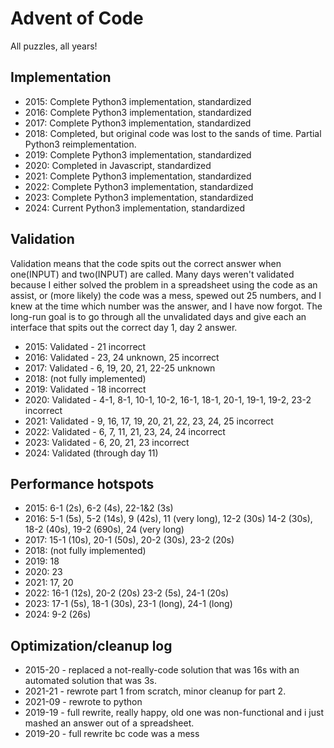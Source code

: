 # Advent of Code
All puzzles, all years!

## Implementation
- 2015: Complete Python3 implementation, standardized
- 2016: Complete Python3 implementation, standardized
- 2017: Complete Python3 implementation, standardized
- 2018: Completed, but original code was lost to the sands of time. Partial Python3 reimplementation.
- 2019: Complete Python3 implementation, standardized
- 2020: Completed in Javascript, standardized
- 2021: Complete Python3 implementation, standardized
- 2022: Complete Python3 implementation, standardized
- 2023: Complete Python3 implementation, standardized
- 2024: Current Python3 implementation, standardized

## Validation
Validation means that the code spits out the correct answer when one(INPUT) and
two(INPUT) are called. Many days weren't validated because I either solved the
problem in a spreadsheet using the code as an assist, or (more likely) the code
was a mess, spewed out 25 numbers, and I knew at the time which number was the
answer, and I have now forgot. The long-run goal is to go through all the
unvalidated days and give each an interface that spits out the correct day 1,
day 2 answer. 
- 2015: Validated - 21 incorrect
- 2016: Validated - 23, 24 unknown, 25 incorrect
- 2017: Validated - 6, 19, 20, 21, 22-25 unknown
- 2018: (not fully implemented)
- 2019: Validated - 18  incorrect
- 2020: Validated - 4-1, 8-1, 10-1, 10-2, 16-1, 18-1, 20-1, 19-1, 19-2, 23-2 incorrect
- 2021: Validated - 9, 16, 17, 19, 20, 21, 22, 23, 24, 25 incorrect
- 2022: Validated - 6, 7, 11, 21, 23, 24, 24 incorrect
- 2023: Validated - 6, 20, 21, 23 incorrect
- 2024: Validated (through day 11)

## Performance hotspots
- 2015: 6-1 (2s), 6-2 (4s), 22-1&2 (3s)
- 2016: 5-1 (5s), 5-2 (14s), 9 (42s), 11 (very long), 12-2 (30s) 14-2 (30s), 18-2 (40s), 19-2 (690s), 24 (very long)
- 2017: 15-1 (10s),  20-1 (50s), 20-2 (30s), 23-2 (20s) 
- 2018: (not fully implemented)
- 2019: 18
- 2020: 23
- 2021: 17, 20
- 2022: 16-1 (12s), 20-2 (20s) 23-2 (5s), 24-1 (20s)
- 2023: 17-1 (5s), 18-1 (30s), 23-1 (long), 24-1 (long)
- 2024: 9-2 (26s)

## Optimization/cleanup log
- 2015-20 - replaced a not-really-code solution that was 16s with an automated solution that was 3s.
- 2021-21 - rewrote part 1 from scratch, minor cleanup for part 2.
- 2021-09 - rewrote to python
- 2019-19 - full rewrite, really happy, old one was non-functional and i just mashed an answer out of a spreadsheet.
- 2019-20 - full rewrite bc code was a mess